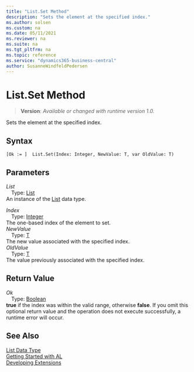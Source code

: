 ```yaml
---
title: "List.Set Method"
description: "Sets the element at the specified index."
ms.author: solsen
ms.custom: na
ms.date: 05/11/2021
ms.reviewer: na
ms.suite: na
ms.tgt_pltfrm: na
ms.topic: reference
ms.service: "dynamics365-business-central"
author: SusanneWindfeldPedersen
---
```

[//]: # (START>DO_NOT_EDIT)
[//]: # (IMPORTANT:Do not edit any of the content between here and the END>DO_NOT_EDIT.)
[//]: # (Any modifications should be made in the .xml files in the ModernDev repo.)
# List.Set Method
> **Version**: _Available or changed with runtime version 1.0._

Sets the element at the specified index.


## Syntax
```
[Ok := ]  List.Set(Index: Integer, NewValue: T, var OldValue: T)
```
## Parameters
*List*  
&emsp;Type: [List](list-data-type.md)  
An instance of the [List](list-data-type.md) data type.

*Index*  
&emsp;Type: [Integer](../integer/integer-data-type.md)  
The one-based index of the element to set.  
*NewValue*  
&emsp;Type: [T](list-data-type.md)  
The new value associated with the specified index.  
*OldValue*  
&emsp;Type: [T](list-data-type.md)  
The value previously associated with the specified index.  


## Return Value
*Ok*  
&emsp;Type: [Boolean](../boolean/boolean-data-type.md)  
**true** if the index was within the valid range, otherwise **false**. If you omit this optional return value and the operation does not execute successfully, a runtime error will occur.  


[//]: # (IMPORTANT: END>DO_NOT_EDIT)
## See Also
[List Data Type](list-data-type.md)  
[Getting Started with AL](../../devenv-get-started.md)  
[Developing Extensions](../../devenv-dev-overview.md)